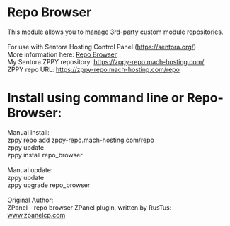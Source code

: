 # Repo Browser
This module allows you to manage 3rd-party custom module repositories.<br>
<br>
For use with Sentora Hosting Control Panel (https://sentora.org/)<br>
More information here: [Repo Browser](https://forums.sentora.org/showthread.php?tid=12968)<br>
My Sentora ZPPY repository: https://zppy-repo.mach-hosting.com/<br>
ZPPY repo URL: https://zppy-repo.mach-hosting.com/repo<br>
# Install using command line or Repo-Browser:<br>
Manual install:<br>
zppy repo add zppy-repo.mach-hosting.com/repo<br>
zppy update<br>
zppy install repo_browser<br>
<br>
Manual update:<br>
zppy update<br>
zppy upgrade repo_browser<br>
<br>
Original Author:<br>
ZPanel - repo browser ZPanel plugin, written by RusTus: www.zpanelcp.com
